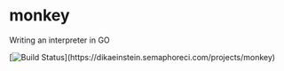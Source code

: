 # monkey

Writing an interpreter in GO

[![Build Status](https://dikaeinstein.semaphoreci.com/badges/monkey.svg?)](https://dikaeinstein.semaphoreci.com/projects/monkey)
